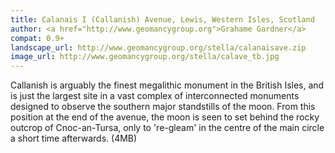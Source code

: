 ```yaml
---
title: Calanais I (Callanish) Avenue, Lewis, Western Isles, Scotland
author: <a href="http://www.geomancygroup.org">Grahame Gardner</a>
compat: 0.9+
landscape_url: http://www.geomancygroup.org/stella/calanaisave.zip
image_url: http://www.geomancygroup.org/stella/calave_tb.jpg
---
```

Callanish is arguably the finest megalithic monument in the British Isles, and is just the largest site in a vast complex of interconnected monuments designed to observe the southern major standstills of the moon. From this position at the end of the avenue, the moon is seen to set behind the rocky outcrop of Cnoc-an-Tursa, only to 're-gleam' in the centre of the main circle a short time afterwards. (4MB)